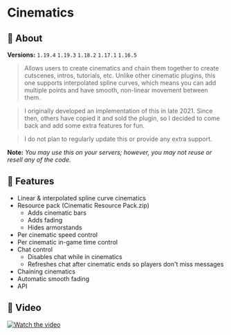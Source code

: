 # Cinematics

## 📃 About

**Versions:** `1.19.4` `1.19.3` `1.18.2` `1.17.1` `1.16.5`

> Allows users to create cinematics and chain them together to create cutscenes, intros, tutorials, etc. Unlike other
cinematic plugins, this one supports interpolated spline curves, which means you can add multiple points and have
smooth, non-linear movement between them.

> I originally developed an implementation of this in late 2021. Since then, others have copied it and sold the plugin,
> so I decided to come back and add some extra features for fun.

> I do not plan to regularly update this or provide any extra support.

**Note:** *You may use this on your servers; however, you may not reuse or resell any of the code.*

## 🎉 Features

- Linear & interpolated spline curve cinematics
- Resource pack (Cinematic Resource Pack.zip)
  - Adds cinematic bars
  - Adds fading
  - Hides armorstands
- Per cinematic speed control
- Per cinematic in-game time control
- Chat control
    - Disables chat while in cinematics
    - Refreshes chat after cinematic ends so players don't miss messages
- Chaining cinematics
- Automatic smooth fading
- API

## 🎥 Video

[![Watch the video](https://img.youtube.com/vi/p_Fy2Jt-RCU/hqdefault.jpg)](https://youtu.be/p_Fy2Jt-RCU)